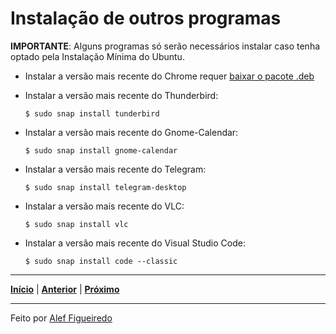 # Instalação de outros programas


**IMPORTANTE**: Alguns programas só serão necessários instalar caso tenha optado pela Instalação Mínima do Ubuntu.

* Instalar a versão mais recente do Chrome requer [baixar o pacote .deb](https://www.google.com/intl/pt-BR/chrome/)

* Instalar a versão mais recente do Thunderbird:
  ```
  $ sudo snap install tunderbird
  ```

* Instalar a versão mais recente do Gnome-Calendar:
  ```
  $ sudo snap install gnome-calendar
  ```
  
* Instalar a versão mais recente do Telegram:
  ```
  $ sudo snap install telegram-desktop
  ```

* Instalar a versão mais recente do VLC:
  ```
  $ sudo snap install vlc
  ```

* Instalar a versão mais recente do Visual Studio Code:
  ```
  $ sudo snap install code --classic
  ```
---

[**Início**](https://github.com/figueiredo-alef/configuracoes/blob/master/README.md) | [**Anterior**](https://github.com/figueiredo-alef/configuracoes/blob/master/flat-remix.md) | [**Próximo**](https://github.com/figueiredo-alef/configuracoes/blob/master/oh-my-zsh.md)

---

Feito por [Alef Figueiredo](https://github.com/figueiredo-alef)
